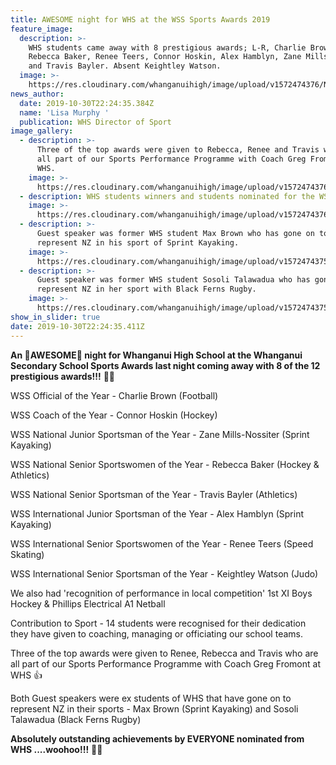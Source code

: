 ```yaml
---
title: AWESOME night for WHS at the WSS Sports Awards 2019
feature_image:
  description: >-
    WHS students came away with 8 prestigious awards; L-R, Charlie Brown,
    Rebecca Baker, Renee Teers, Connor Hoskin, Alex Hamblyn, Zane Mills-Nossiter
    and Travis Bayler. Absent Keightley Watson.
  image: >-
    https://res.cloudinary.com/whanganuihigh/image/upload/v1572474376/News/74627062_1385517178264051_7046426463687409664_n.jpg
news_author:
  date: 2019-10-30T22:24:35.384Z
  name: 'Lisa Murphy '
  publication: WHS Director of Sport
image_gallery:
  - description: >-
      Three of the top awards were given to Rebecca, Renee and Travis who are
      all part of our Sports Performance Programme with Coach Greg Fromont at
      WHS.
    image: >-
      https://res.cloudinary.com/whanganuihigh/image/upload/v1572474376/News/75442990_1385517204930715_2833917136701751296_n.jpg
  - description: WHS students winners and students nominated for the WSS Sports Awards.
    image: >-
      https://res.cloudinary.com/whanganuihigh/image/upload/v1572474376/News/72940720_1385517234930712_887819703437754368_n.jpg
  - description: >-
      Guest speaker was former WHS student Max Brown who has gone on to
      represent NZ in his sport of Sprint Kayaking.
    image: >-
      https://res.cloudinary.com/whanganuihigh/image/upload/v1572474375/News/74911764_1385519091597193_4381194953515073536_n.jpg
  - description: >-
      Guest speaker was former WHS student Sosoli Talawadua who has gone on to
      represent NZ in her sport with Black Ferns Rugby.
    image: >-
      https://res.cloudinary.com/whanganuihigh/image/upload/v1572474375/News/74673198_1385519121597190_5398145129334702080_n.jpg
show_in_slider: true
date: 2019-10-30T22:24:35.411Z
---
```

**An 💛AWESOME💚 night for Whanganui High School at the Whanganui Secondary School Sports Awards last night coming away with 8 of the 12 prestigious awards!!!** 🎉🎉

WSS Official of the Year - Charlie Brown (Football)

WSS Coach of the Year - Connor Hoskin (Hockey)

WSS National Junior Sportsman of the Year - Zane Mills-Nossiter (Sprint Kayaking)

WSS National Senior Sportswomen of the Year - Rebecca Baker (Hockey & Athletics)

WSS National Senior Sportsman of the Year - Travis Bayler (Athletics)

WSS International Junior Sportsman of the Year - Alex Hamblyn (Sprint Kayaking)

WSS International Senior Sportswomen of the Year - Renee Teers (Speed Skating)

WSS International Senior Sportsman of the Year - Keightley Watson (Judo)

We also had 'recognition of performance in local competition'
1st XI Boys Hockey & Phillips Electrical A1 Netball

Contribution to Sport - 14 students were recognised for their dedication they have given to coaching, managing or officiating our school teams.

Three of the top awards were given to Renee, Rebecca and Travis who are all part of our Sports Performance Programme with Coach Greg Fromont at WHS 👍

Both Guest speakers were ex students of WHS that have gone on to represent NZ in their sports - Max Brown (Sprint Kayaking) and Sosoli Talawadua (Black Ferns Rugby)

**Absolutely outstanding achievements by EVERYONE nominated from WHS ....woohoo!!!** 💛💚
